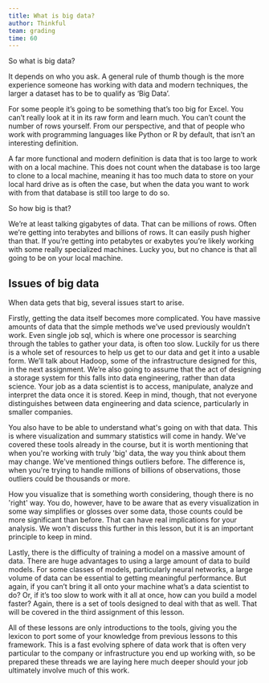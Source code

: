 ```yaml
---
title: What is big data?
author: Thinkful
team: grading
time: 60
---
```


So what is big data?

It depends on who you ask. A general rule of thumb though is the more experience someone has working with data and modern techniques, the larger a dataset has to be to qualify as ‘Big Data’.

For some people it’s going to be something that’s too big for Excel. You can’t really look at it in its raw form and learn much. You can’t count the number of rows yourself. From our perspective, and that of people who work with programming languages like Python or R by default, that isn’t an interesting definition.

A far more functional and modern definition is data that is too large to work with on a local machine. This does not count when the database is too large to clone to a local machine, meaning it has too much data to store on your local hard drive as is often the case, but when the data you want to work with from that database is still too large to do so.

So how big is that?

We’re at least talking gigabytes of data. That can be millions of rows. Often we’re getting into terabytes and billions of rows. It can easily push higher than that. If you’re getting into petabytes or exabytes you’re likely working with some really specialized machines. Lucky you, but no chance is that all going to be on your local machine.

## Issues of big data

When data gets that big, several issues start to arise.

Firstly, getting the data itself becomes more complicated. You have massive amounts of data that the simple methods we’ve used previously wouldn’t work. Even single job sql, which is where one processor is searching through the tables to gather your data, is often too slow. Luckily for us there is a whole set of resources to help us get to our data and get it into a usable form. We’ll talk about Hadoop, some of the infrastructure designed for this, in the next assignment. We’re also going to assume that the act of designing a storage system for this falls into data engineering, rather than data science.  Your job as a data scientist is to access, manipulate, analyze and interpret the data once it is stored.  Keep in mind, though, that not everyone distinguishes between data engineering and data science, particularly in smaller companies.

You also have to be able to understand what's going on with that data. This is where visualization and summary statistics will come in handy. We've covered these tools already in the course, but it is worth mentioning that when you're working with truly 'big' data, the way you think about them may change. We've mentioned things outliers before. The difference is, when you're trying to handle millions of billions of observations, those outliers could be thousands or more. 

How you visualize that is something worth considering, though there is no 'right' way. You do, however, have to be aware that as every visualization in some way simplifies or glosses over some data, those counts could be more significant than before. That can have real implications for your analysis. We won't discuss this further in this lesson, but it is an important principle to keep in mind.

Lastly, there is the difficulty of training a model on a massive amount of data. There are huge advantages to using a large amount of data to build models. For some classes of models, particularly neural networks, a large volume of data can be essential to getting meaningful performance. But again, if you can’t bring it all onto your machine what’s a data scientist to do? Or, if it’s too slow to work with it all at once, how can you build a model faster? Again, there is a set of tools designed to deal with that as well. That will be covered in the third assignment of this lesson. 

All of these lessons are only introductions to the tools, giving you the lexicon to port some of your knowledge from previous lessons to this framework. This is a fast evolving sphere of data work that is often very particular to the company or infrastructure you end up working with, so be prepared these threads we are laying here much deeper should your job ultimately involve much of this work.